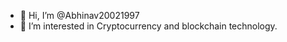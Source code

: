 - 👋 Hi, I’m @Abhinav20021997
- 👀 I’m interested in Cryptocurrency and blockchain technology.

<!---
Abhinav20021997/Abhinav20021997 is a ✨ special ✨ repository because its `README.md` (this file) appears on your GitHub profile.
You can click the Preview link to take a look at your changes.
--->
